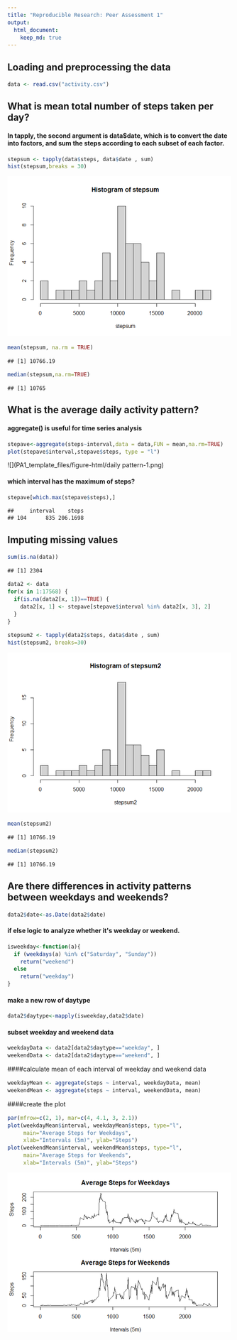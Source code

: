 ```yaml
---
title: "Reproducible Research: Peer Assessment 1"
output: 
  html_document:
    keep_md: true
---
```


## Loading and preprocessing the data


```r
data <- read.csv("activity.csv")
```

## What is mean total number of steps taken per day?

#### In tapply, the second argument is data\$date, which is to convert the date into factors, and sum the steps according to each subset of each factor.


```r
stepsum <- tapply(data$steps, data$date , sum)
hist(stepsum,breaks = 30)
```

![](PA1_template_files/figure-html/unnamed-chunk-2-1.png)<!-- -->

```r
mean(stepsum, na.rm = TRUE)
```

```
## [1] 10766.19
```

```r
median(stepsum,na.rm=TRUE)
```

```
## [1] 10765
```

## What is the average daily activity pattern?

#### aggregate() is useful for time series analysis


```r
stepave<-aggregate(steps~interval,data = data,FUN = mean,na.rm=TRUE)
plot(stepave$interval,stepave$steps, type = "l")
```

![](PA1_template_files/figure-html/daily pattern-1.png)<!-- -->

#### which interval has the maximum of steps?


```r
stepave[which.max(stepave$steps),]
```

```
##     interval    steps
## 104      835 206.1698
```

## Imputing missing values


```r
sum(is.na(data))
```

```
## [1] 2304
```


```r
data2 <- data
for(x in 1:17568) {
  if(is.na(data2[x, 1])==TRUE) {
    data2[x, 1] <- stepave[stepave$interval %in% data2[x, 3], 2]
  }
}
```


```r
stepsum2 <- tapply(data2$steps, data$date , sum)
hist(stepsum2, breaks=30)
```

![](PA1_template_files/figure-html/unnamed-chunk-6-1.png)<!-- -->

```r
mean(stepsum2)
```

```
## [1] 10766.19
```

```r
median(stepsum2)
```

```
## [1] 10766.19
```

## Are there differences in activity patterns between weekdays and weekends?


```r
data2$date<-as.Date(data2$date)
```
#### if else logic to analyze whether it's weekday or weekend.

```r
isweekday<-function(a){
  if (weekdays(a) %in% c("Saturday", "Sunday"))
    return("weekend")
  else
    return("weekday")
}
```
#### make a new row of daytype

```r
data2$daytype<-mapply(isweekday,data2$date)
```
#### subset weekday and weekend data

```r
weekdayData <- data2[data2$daytype=="weekday", ]
weekendData <- data2[data2$daytype=="weekend", ]
```
####calculate mean of each interval of weekday and weekend data

```r
weekdayMean <- aggregate(steps ~ interval, weekdayData, mean)
weekendMean <- aggregate(steps ~ interval, weekendData, mean)
```

####create the plot

```r
par(mfrow=c(2, 1), mar=c(4, 4.1, 3, 2.1))
plot(weekdayMean$interval, weekdayMean$steps, type="l",
     main="Average Steps for Weekdays",
     xlab="Intervals (5m)", ylab="Steps")
plot(weekendMean$interval, weekendMean$steps, type="l",
     main="Average Steps for Weekends",
     xlab="Intervals (5m)", ylab="Steps")
```

![](PA1_template_files/figure-html/unnamed-chunk-12-1.png)<!-- -->
